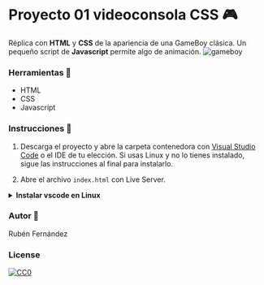 # Proyecto 01 videoconsola CSS :video_game:

Réplica con **HTML** y **CSS** de la apariencia de una GameBoy clásica. Un pequeño script de **Javascript** permite algo de animación.
![gameboy](https://user-images.githubusercontent.com/65553496/109416194-05526d80-79bd-11eb-89be-0745882373c7.gif)

### Herramientas :hammer:

- HTML
- CSS
- Javascript

### Instrucciones :page_facing_up:

1. Descarga el proyecto y abre la carpeta contenedora con [Visual Studio Code](https://code.visualstudio.com/) o el IDE de tu elección. Si usas Linux y no lo tienes instalado, sigue las instrucciones al final para instalarlo.

2. Abre el archivo <span>`index.html`<span> con Live Server.

<details><summary><b>Instalar vscode en Linux</b></summary><br>

1. Descarga el paquete `.deb` de la web de [Visual Studio Code](https://code.visualstudio.com/)<br>
2. Dirigete a la carpeta en la que de has descargado el fichero.
3. Ejecuta:

   ```
   sudo dpkg -i code_[version].deb
   ```

4. Abre vscode.
</details>

### Autor :basketball:

Rubén Fernández

### License

[![CC0](https://licensebuttons.net/p/zero/1.0/88x31.png)](https://creativecommons.org/publicdomain/zero/1.0/)
